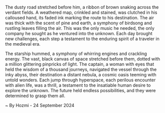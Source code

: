 
The dusty road stretched before him, a ribbon of brown snaking across the verdant fields. A weathered map, crinkled and stained, was clutched in his calloused hand, its faded ink marking the route to his destination. The air was thick with the scent of pine and earth, a symphony of birdsong and rustling leaves filling the air. This was the only music he needed, the only company he sought as he ventured into the unknown. Each day brought new challenges, each step a testament to the enduring spirit of a traveler in the medieval era.

The starship hummed, a symphony of whirring engines and crackling energy. The vast, black canvas of space stretched before them, dotted with a million glittering pinpricks of light. The captain, a woman with eyes that held the wisdom of a thousand journeys, navigated the vessel through the inky abyss, their destination a distant nebula, a cosmic oasis teeming with untold wonders. Each jump through hyperspace, each perilous encounter with alien life, was a thrill, a testament to the insatiable human desire to explore the unknown. The future held endless possibilities, and they were determined to grasp them all. 

~ By Hozmi - 24 September 2024
